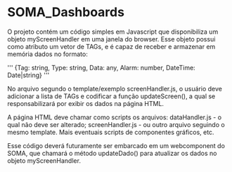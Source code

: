 # SOMA_Dashboards

O projeto contém um código simples em Javascript que disponibiliza um objeto myScreenHandler em uma janela do browser. 
Esse objeto possui como atributo um vetor de TAGs, e é capaz de receber e armazenar em memória dados no formato:

'''
{Tag: string, Type: string, Data: any, Alarm: number, DateTime: Date|string}
'''   

No arquivo segundo o template/exemplo screenHandler.js, o usuário deve adicionar a lista de TAGs e 
codificar a função updateScreen(), a qual se responsabilizará por exibir os dados na página HTML.

A página HTML deve chamar como scripts os arquivos:
dataHandler.js - o qual não deve ser alterado;
screenHandler.js - ou outro arquivo seguindo o mesmo template.
Mais eventuais scripts de componentes gráficos, etc.

Esse código deverá futuramente ser embarcado em um webcomponent do SOMA, que chamará o método updateDado() para atualizar os dados no objeto myScreenHandler.

